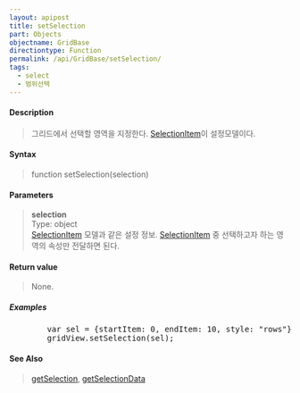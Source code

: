 ```yaml
---
layout: apipost
title: setSelection
part: Objects
objectname: GridBase
directiontype: Function
permalink: /api/GridBase/setSelection/
tags:
  - select
  - 범위선택
---
```



#### Description

> 그리드에서 선택할 영역을 지정한다. [SelectionItem](/api/types/SelectionItem/)이 설정모델이다.


#### Syntax

> function setSelection(selection)

#### Parameters

> **selection**  
> Type: object  
> [SelectionItem](/api/types/SelectionItem/) 모델과 같은 설정 정보. [SelectionItem](/api/types/SelectionItem/) 중 선택하고자 하는 영역의 속성만 전달하면 된다.  

#### Return value

> None.

##### Examples 

<pre class="prettyprint">
        var sel = {startItem: 0, endItem: 10, style: "rows"};
        gridView.setSelection(sel);
</pre>

#### See Also
> [getSelection](/api/GridBase/getSelection), [getSelectionData](/api/GridBase/getSelectionData)